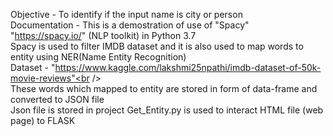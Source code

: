 Objective - To identify if the input name is city or person<br />
Documentation - This is a demostration of use of "Spacy" "https://spacy.io/" (NLP toolkit) in Python 3.7<br /> 
Spacy is used to filter IMDB dataset and it is also used to map words to entity using NER(Name Entity Recognition)<br />
Dataset - "https://www.kaggle.com/lakshmi25npathi/imdb-dataset-of-50k-movie-reviews"<br />       
These words which mapped to entity are stored in form of data-frame and converted to JSON file <br />
Json file is stored in project Get_Entity.py is used to interact HTML file (web page) to FLASK <br />
